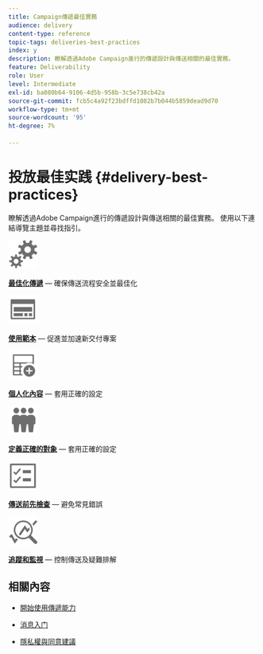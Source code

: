 ```yaml
---
title: Campaign傳遞最佳實務
audience: delivery
content-type: reference
topic-tags: deliveries-best-practices
index: y
description: 瞭解透過Adobe Campaign進行的傳遞設計與傳送相關的最佳實務。
feature: Deliverability
role: User
level: Intermediate
exl-id: ba080b64-9106-4d5b-958b-3c5e738cb42a
source-git-commit: fcb5c4a92f23bdffd1082b7b044b5859dead9d70
workflow-type: tm+mt
source-wordcount: '95'
ht-degree: 7%

---
```


# 投放最佳实践 {#delivery-best-practices}

瞭解透過Adobe Campaign進行的傳遞設計與傳送相關的最佳實務。 使用以下連結導覽主題並尋找指引。

<img src="assets/do-not-localize/optimize.svg"  width="60px">

**[最佳化傳遞](optimize-delivery.md)**  — 確保傳送流程安全並最佳化

<img src="assets/do-not-localize/design.svg"  width="60px">

**[使用範本](use-templates.md)**  — 促進並加速新交付專案

<img src="assets/do-not-localize/custom.svg"  width="60px">

**[個人化內容](design-and-personalize.md)**  — 套用正確的設定

<img src="assets/do-not-localize/profiles.svg"  width="60px">

**[定義正確的對象](define-the-right-audience.md)**  — 套用正確的設定

<img src="assets/do-not-localize/start.svg"  width="60px">

**[傳送前先檢查](check-before-sending.md)**  — 避免常見錯誤

<img src="assets/do-not-localize/troubleshoot.svg"  width="60px">

**[追蹤和監視](track-and-monitor.md)**  — 控制傳送及疑難排解

## 相關內容

* [開始使用傳遞能力](../../sending/using/about-deliverability.md)

* [消息入门](../../channels/using/get-started-communication-channels.md)

* [隱私權與同意建議](../../start/using/privacy.md)
